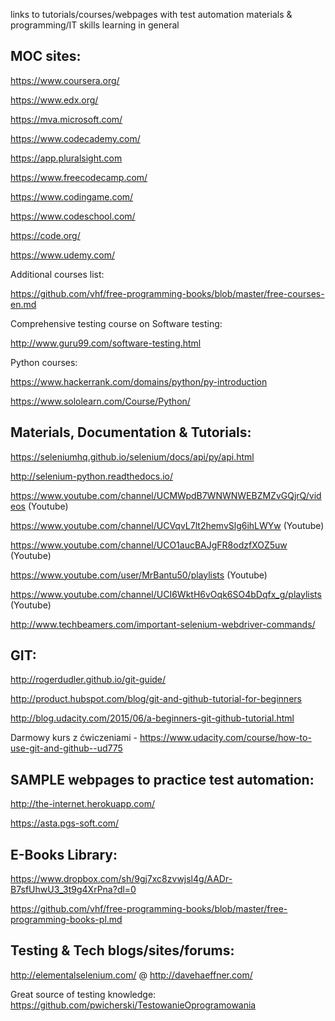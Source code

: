 links to tutorials/courses/webpages with test automation materials & programming/IT skills learning in general

## MOC sites:


https://www.coursera.org/

https://www.edx.org/

https://mva.microsoft.com/

https://www.codecademy.com/

https://app.pluralsight.com

https://www.freecodecamp.com/

https://www.codingame.com/

https://www.codeschool.com/

https://code.org/

https://www.udemy.com/


Additional courses list: 

https://github.com/vhf/free-programming-books/blob/master/free-courses-en.md

Comprehensive testing course on Software testing: 

http://www.guru99.com/software-testing.html

Python courses: 

https://www.hackerrank.com/domains/python/py-introduction

https://www.sololearn.com/Course/Python/



## Materials, Documentation & Tutorials:

https://seleniumhq.github.io/selenium/docs/api/py/api.html

http://selenium-python.readthedocs.io/

https://www.youtube.com/channel/UCMWpdB7WNWNWEBZMZvGQjrQ/videos (Youtube)

https://www.youtube.com/channel/UCVqvL7lt2hemvSlg6ihLWYw (Youtube)

https://www.youtube.com/channel/UCO1aucBAJgFR8odzfXOZ5uw (Youtube)

https://www.youtube.com/user/MrBantu50/playlists (Youtube)

https://www.youtube.com/channel/UCI6WktH6vOqk6SO4bDqfx_g/playlists (Youtube)

http://www.techbeamers.com/important-selenium-webdriver-commands/



## GIT:

http://rogerdudler.github.io/git-guide/

http://product.hubspot.com/blog/git-and-github-tutorial-for-beginners

http://blog.udacity.com/2015/06/a-beginners-git-github-tutorial.html

Darmowy kurs z ćwiczeniami - https://www.udacity.com/course/how-to-use-git-and-github--ud775



## SAMPLE webpages to practice test automation:

http://the-internet.herokuapp.com/

https://asta.pgs-soft.com/


## E-Books Library:

https://www.dropbox.com/sh/9gj7xc8zvwjsl4g/AADr-B7sfUhwU3_3t9g4XrPna?dl=0

https://github.com/vhf/free-programming-books/blob/master/free-programming-books-pl.md


## Testing & Tech blogs/sites/forums:

http://elementalselenium.com/ @ http://davehaeffner.com/

Great source of testing knowledge: https://github.com/pwicherski/TestowanieOprogramowania

